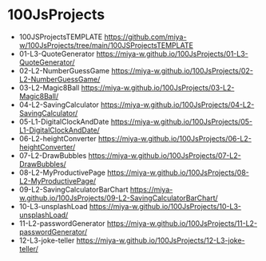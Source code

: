 # 100JsProjects

- 100JSProjectsTEMPLATE https://github.com/miya-w/100JsProjects/tree/main/100JSProjectsTEMPLATE
- 01-L3-QuoteGenerator https://miya-w.github.io/100JsProjects/01-L3-QuoteGenerator/
- 02-L2-NumberGuessGame https://miya-w.github.io/100JsProjects/02-L2-NumberGuessGame/
- 03-L2-Magic8Ball https://miya-w.github.io/100JsProjects/03-L2-Magic8Ball/
- 04-L2-SavingCalculator https://miya-w.github.io/100JsProjects/04-L2-SavingCalculator/
- 05-L1-DigitalClockAndDate https://miya-w.github.io/100JsProjects/05-L1-DigitalClockAndDate/
- 06-L2-heightConverter  https://miya-w.github.io/100JsProjects/06-L2-heightConverter/
- 07-L2-DrawBubbles  https://miya-w.github.io/100JsProjects/07-L2-DrawBubbles/
- 08-L2-MyProductivePage  https://miya-w.github.io/100JsProjects/08-L2-MyProductivePage/
- 09-L2-SavingCalculatorBarChart https://miya-w.github.io/100JsProjects/09-L2-SavingCalculatorBarChart/
- 10-L3-unsplashLoad https://miya-w.github.io/100JsProjects/10-L3-unsplashLoad/ 
- 11-L2-passwordGenerator https://miya-w.github.io/100JsProjects/11-L2-passwordGenerator/
- 12-L3-joke-teller https://miya-w.github.io/100JsProjects/12-L3-joke-teller/

